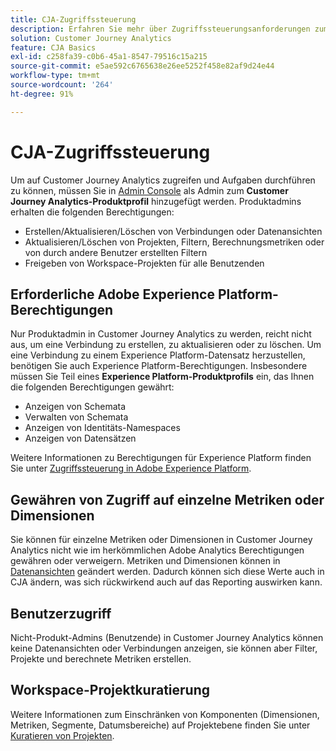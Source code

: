```yaml
---
title: CJA-Zugriffssteuerung
description: Erfahren Sie mehr über Zugriffssteuerungsanforderungen zum Erstellen von Verbindungen, Hinzufügen von Datensätzen, Erstellen von Datenansichten usw.
solution: Customer Journey Analytics
feature: CJA Basics
exl-id: c258fa39-c0b6-45a1-8547-79516c15a215
source-git-commit: e5ae592c6765638e26ee5252f458e82af9d24e44
workflow-type: tm+mt
source-wordcount: '264'
ht-degree: 91%

---
```


# CJA-Zugriffssteuerung

Um auf Customer Journey Analytics zugreifen und Aufgaben durchführen zu können, müssen Sie in [Admin Console](https://adminconsole.adobe.com/enterprise/) als Admin zum **Customer Journey Analytics-Produktprofil** hinzugefügt werden. Produktadmins erhalten die folgenden Berechtigungen:

* Erstellen/Aktualisieren/Löschen von Verbindungen oder Datenansichten
* Aktualisieren/Löschen von Projekten, Filtern, Berechnungsmetriken oder von durch andere Benutzer erstellten Filtern
* Freigeben von Workspace-Projekten für alle Benutzenden

## Erforderliche Adobe Experience Platform-Berechtigungen

Nur Produktadmin in Customer Journey Analytics zu werden, reicht nicht aus, um eine Verbindung zu erstellen, zu aktualisieren oder zu löschen. Um eine Verbindung zu einem Experience Platform-Datensatz herzustellen, benötigen Sie auch Experience Platform-Berechtigungen. Insbesondere müssen Sie Teil eines **Experience Platform-Produktprofils** ein, das Ihnen die folgenden Berechtigungen gewährt:

* Anzeigen von Schemata
* Verwalten von Schemata
* Anzeigen von Identitäts-Namespaces
* Anzeigen von Datensätzen

Weitere Informationen zu Berechtigungen für Experience Platform finden Sie unter [Zugriffssteuerung in Adobe Experience Platform](https://experienceleague.adobe.com/docs/experience-platform/access-control/home.html?lang=de).

## Gewähren von Zugriff auf einzelne Metriken oder Dimensionen

Sie können für einzelne Metriken oder Dimensionen in Customer Journey Analytics nicht wie im herkömmlichen Adobe Analytics Berechtigungen gewähren oder verweigern. Metriken und Dimensionen können in [Datenansichten](/help/data-views/data-views.md) geändert werden. Dadurch können sich diese Werte auch in CJA ändern, was sich rückwirkend auch auf das Reporting auswirken kann.

## Benutzerzugriff

Nicht-Produkt-Admins (Benutzende) in Customer Journey Analytics können keine Datenansichten oder Verbindungen anzeigen, sie können aber Filter, Projekte und berechnete Metriken erstellen.

## Workspace-Projektkuratierung

Weitere Informationen zum Einschränken von Komponenten (Dimensionen, Metriken, Segmente, Datumsbereiche) auf Projektebene finden Sie unter [Kuratieren von Projekten](/help/analysis-workspace/curate-share/curate.md).




